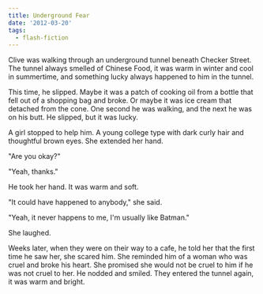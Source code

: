 ```yaml
---
title: Underground Fear
date: '2012-03-20'
tags:
  - flash-fiction
---
```


Clive was walking through an underground tunnel beneath Checker Street. The
tunnel always smelled of Chinese Food, it was warm in winter and cool in
summertime, and something lucky always happened to him in the tunnel.

<!-- truncate -->

This time, he slipped. Maybe it was a patch of cooking oil from a bottle that
fell out of a shopping bag and broke. Or maybe it was ice cream that detached
from the cone. One second he was walking, and the next he was on his butt. He
slipped, but it was lucky.

A girl stopped to help him. A young college type with dark curly hair and
thoughtful brown eyes. She extended her hand.

"Are you okay?"

"Yeah, thanks."

He took her hand. It was warm and soft.

"It could have happened to anybody," she said.

"Yeah, it never happens to me, I'm usually like Batman."

She laughed.

Weeks later, when they were on their way to a cafe, he told her that the first
time he saw her, she scared him. She reminded him of a woman who was cruel and
broke his heart. She promised she would not be cruel to him if he was not cruel
to her. He nodded and smiled. They entered the tunnel again, it was warm and
bright.
